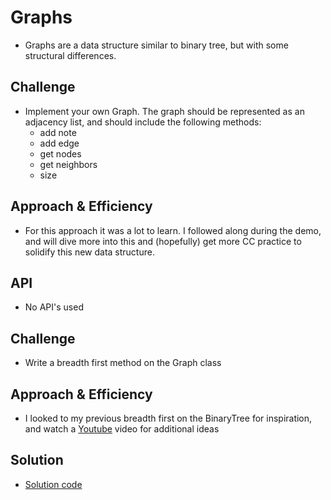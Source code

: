 # Graphs
- Graphs are a data structure similar to binary tree, but with some structural differences.

## Challenge
- Implement your own Graph. The graph should be represented as an adjacency list, and should include the following methods:
    -   add note
    -   add edge
    -   get nodes
    -   get neighbors
    -   size

## Approach & Efficiency
- For this approach it was a lot to learn. I followed along during the demo, and will dive more into this and (hopefully) get more CC practice to solidify this new data structure.

## API
- No API's used


## Challenge
- Write a breadth first method on the Graph class

## Approach & Efficiency
- I looked to my previous breadth first on the BinaryTree for inspiration, and watch a [Youtube](https://www.youtube.com/watch?v=PQhMkmhYZjQ) video for additional ideas

## Solution
- [Solution code]()

